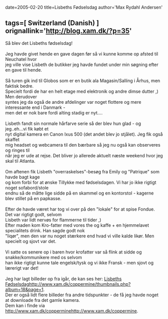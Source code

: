 date=2005-02-20
title=Lisbeths F&#248;dselsdag
author='Max Rydahl Andersen'

tags=[ Switzerland (Danish) ]
orignallink='http://blog.xam.dk/?p=35'
---
<div><p>S&#229; blev det Lisbeths f&#248;dselsdag!<br><br>
Jeg havde givet hende en gave dagen f&#248;r s&#229; vi kunne komme op afsted til Neuchatel hvor <br>
jeg ville vise Lisbeth de butikker jeg havde fundet under min s&#248;gning efter en gave til hende.<br><br>
S&#229; turen gik ind til Globos som er en butik ala Magasin/Salling i &#197;rhus, men faktisk bedre. <br>
Specielt fordi de har en helt etage med elektronik og andre dimse dutter ,) Men derudover<br>
syntes jeg da ogs&#229; de andre afdelinger var noget flottere og mere interessante end i Danmark -<br>
men det er nok bare fordi alting stadig er nyt....<br><br>
Lisbeth fandt sin normale h&#229;rfarve serie s&#229; der blev hun glad - og jeg..eh...vi fik k&#248;bt et<br>
nyt digital kamera en Canon Ixus 500 (det andet blev jo stj&#229;let). Jeg fik ogs&#229; skaffet<br>
mig headset og webcamera til den b&#230;rbare s&#229; jeg nu ogs&#229; kan observeres og ringes til<br>
n&#229;r jeg er ude at rejse. Det bliver jo allerede aktuelt n&#230;ste weekend hvor jeg skal til Atlanta.<br><br>
Om aftenen fik Lisbeth "overraskelses"-bes&#248;g fra Emily og "Patrique" som havde bagt kage<br>
og kom forbi for at &#248;nske Tillykke med f&#248;dselsdagen. Vi har jo ikke rigtigt noget sofabord/stole<br>
endnu s&#229; de m&#229;tte lige sidde p&#229; en skammel og en kontorstol - kagerne blev stillet p&#229; en papkasse.<br><br>
Efter de havde v&#230;ret har tog vi over p&#229; den "lokale" for at spise Fondue. Det var rigtigt godt, selvom<br>
Lisbeth var lidt nerv&#248;s for flammerne til tider ,) <br>
Efter maden kom Kro-fatter med vores the og kaffe + en hjemmelavet specialitets drink. Han sagde godt nok<br>
"liq&#248;r", men den var nu noget st&#230;rkere end hvad vi ville kalde lik&#248;r. Men specielt og sjovt var det.<br><br>
Vi satte os senere op i baren hvor krofatter var s&#229; flink at sidde og snakke/kommunikere med os selvom<br>
han ikke rigtigt kunne tale engelsk/tysk og vi ikke Fransk - men sjovt og l&#230;rerigt var det!<br><br>
Jeg har lagt billeder op fra ig&#229;r, de kan ses her: <a href="http://www.xam.dk/coppermine/thumbnails.php?album=18&amp;page=1">Lisbeths F&#248;dselsdaghttp://www.xam.dk/coppermine/thumbnails.php?album=18&amp;page=1</a>.<br>
Der er ogs&#229; lidt flere billeder fra andre tidspunkter - de f&#229; jeg havde noget at downloade fra det gamle kamera.<br>
Dem kan i finde via <a href="http://www.xam.dk/coppermine">http://www.xam.dk/copperminehttp://www.xam.dk/coppermine</a>.<br><br></p></div>
